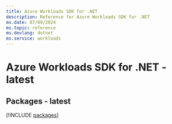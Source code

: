 ```yaml
---
title: Azure Workloads SDK for .NET
description: Reference for Azure Workloads SDK for .NET
ms.date: 07/09/2024
ms.topic: reference
ms.devlang: dotnet
ms.service: workloads
---
```

# Azure Workloads SDK for .NET - latest
## Packages - latest
[!INCLUDE [packages](workloads-index.md)]